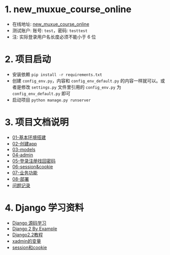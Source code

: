 # 1. new_muxue_course_online
+ 在线地址: [new_muxue_course_online](http://pa.ikite.top/)
+ 测试账户: 账号: `test`，密码: `testtest`
+ 注: 实际登录用户名长度必须不能小于 6 位

# 2. 项目启动
+ 安装依赖 `pip install -r requirements.txt`
+ 创建 `config_env.py`，内容和 `config_env_default.py` 的内容一样就可以。或者是修改 `settings.py` 文件里引用的 `config_env.py` 为 `config_env_default.py` 即可
+ 启动项目 `python manage.py runserver`


# 3. 项目文档说明
+ [01-基本环境搭建](https://github.com/dawnight/new_muxue_course_online/blob/master/docs/01-%E5%9F%BA%E6%9C%AC%E7%8E%AF%E5%A2%83%E6%90%AD%E5%BB%BA.md)
+ [02-创建app](https://github.com/dawnight/new_muxue_course_online/blob/master/docs/02-%E5%88%9B%E5%BB%BAapp.md)
+ [03-models](https://github.com/dawnight/new_muxue_course_online/blob/master/docs/03-models.md)
+ [04-admin](https://github.com/dawnight/new_muxue_course_online/blob/master/docs/04-admin.md)
+ [05-登录注册找回密码](https://github.com/dawnight/new_muxue_course_online/blob/master/docs/05-%E7%99%BB%E5%BD%95%E6%B3%A8%E5%86%8C%E6%89%BE%E5%9B%9E%E5%AF%86%E7%A0%81.md)
+ [06-session&cookie](https://github.com/dawnight/new_muxue_course_online/blob/master/docs/06-session%26cookie.md)
+ [07-业务功能](https://github.com/dawnight/new_muxue_course_online/blob/master/docs/07-%E4%B8%9A%E5%8A%A1%E5%8A%9F%E8%83%BD.md)
+ [08-部署](https://github.com/dawnight/new_muxue_course_online/blob/master/docs/08-%E9%83%A8%E7%BD%B2.md)
+ [问题记录](https://github.com/dawnight/new_muxue_course_online/blob/master/docs/%E9%97%AE%E9%A2%98%E8%AE%B0%E5%BD%95.md)


# 4. Django 学习资料
+ [Django 源码学习](https://yijingping.github.io/2014/03/12/django-1.html)
+ [Django 2 By Example](http://www.conyli.cc/chapter01.html)
+ [Django2.2教程](http://www.liujiangblog.com/)
+ [xadmin的变量](http://www.lybbn.cn/data/bbsdatas.php?lybbs=62)
+ [session和cookie](https://www.zhihu.com/question/19786827)
